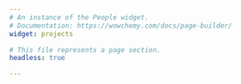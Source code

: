 ```yaml
---
# An instance of the People widget.
# Documentation: https://wowchemy.com/docs/page-builder/
widget: projects

# This file represents a page section.
headless: true

---
```

